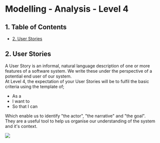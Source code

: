 # Modelling - Analysis - Level 4

## 1. Table of Contents
- [2. User Stories](#2-user-stories)

## 2. User Stories
A User Story is an informal, natural language description of one or more features of a software system. We write these under the perspective of a potential end user of our system.  
At Level 4, the expectation of your User Stories will be to fulfil the basic criteria using the template of;

* As a
* I want to
* So that I can

Which enable us to identify "the actor", "the narrative" and "the goal".  
They are a useful tool to help us organise our understanding of the system and it's context.

![](https://github.com/ASERG-STELA/shu-dev-process-internal/blob/main/lifecycle/modelling/level4/Level_4_UserStoryTemplate.PNG)
